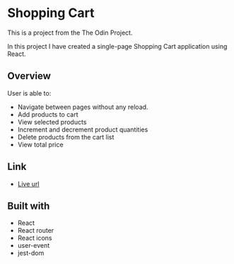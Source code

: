 # Shopping Cart

This is a project from the The Odin Project.

In this project I have created a single-page Shopping Cart application using React.

## Overview

User is able to:

- Navigate between pages without any reload.
- Add products to cart
- View selected products
- Increment and decrement product quantities
- Delete products from the cart list
- View total price

## Link

- [Live url](https://brilliant-moonbeam-054493.netlify.app/)

## Built with

- React
- React router
- React icons
- user-event
- jest-dom
